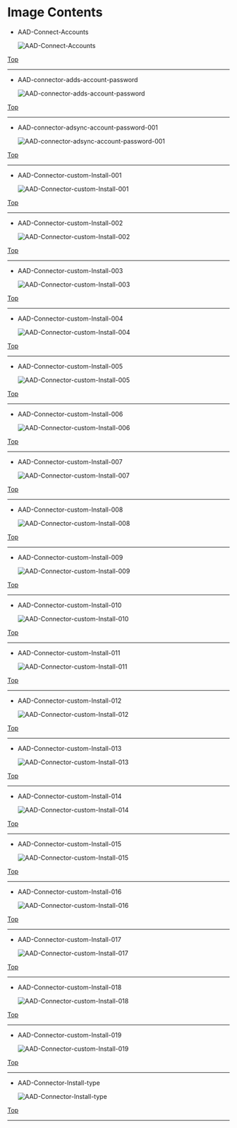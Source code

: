 
# Image Contents

- AAD-Connect-Accounts

	![AAD-Connect-Accounts](https://github.com/kj-park/tech/blob/main/Microsoft365/Hybrid/.media/AAD-Connect-Accounts.png?raw=true)

[Top](#)

---

- AAD-connector-adds-account-password

	![AAD-connector-adds-account-password](https://github.com/kj-park/tech/blob/main/Microsoft365/Hybrid/.media/AAD-connector-adds-account-password.png?raw=true)

[Top](#)

---

- AAD-connector-adsync-account-password-001

	![AAD-connector-adsync-account-password-001](https://github.com/kj-park/tech/blob/main/Microsoft365/Hybrid/.media/AAD-connector-adsync-account-password-001.png?raw=true)

[Top](#)

---

- AAD-Connector-custom-Install-001

	![AAD-Connector-custom-Install-001](https://github.com/kj-park/tech/blob/main/Microsoft365/Hybrid/.media/AAD-Connector-custom-Install-001.png?raw=true)

[Top](#)

---

- AAD-Connector-custom-Install-002

	![AAD-Connector-custom-Install-002](https://github.com/kj-park/tech/blob/main/Microsoft365/Hybrid/.media/AAD-Connector-custom-Install-002.png?raw=true)

[Top](#)

---

- AAD-Connector-custom-Install-003

	![AAD-Connector-custom-Install-003](https://github.com/kj-park/tech/blob/main/Microsoft365/Hybrid/.media/AAD-Connector-custom-Install-003.png?raw=true)

[Top](#)

---

- AAD-Connector-custom-Install-004

	![AAD-Connector-custom-Install-004](https://github.com/kj-park/tech/blob/main/Microsoft365/Hybrid/.media/AAD-Connector-custom-Install-004.png?raw=true)

[Top](#)

---

- AAD-Connector-custom-Install-005

	![AAD-Connector-custom-Install-005](https://github.com/kj-park/tech/blob/main/Microsoft365/Hybrid/.media/AAD-Connector-custom-Install-005.png?raw=true)

[Top](#)

---

- AAD-Connector-custom-Install-006

	![AAD-Connector-custom-Install-006](https://github.com/kj-park/tech/blob/main/Microsoft365/Hybrid/.media/AAD-Connector-custom-Install-006.png?raw=true)

[Top](#)

---

- AAD-Connector-custom-Install-007

	![AAD-Connector-custom-Install-007](https://github.com/kj-park/tech/blob/main/Microsoft365/Hybrid/.media/AAD-Connector-custom-Install-007.png?raw=true)

[Top](#)

---

- AAD-Connector-custom-Install-008

	![AAD-Connector-custom-Install-008](https://github.com/kj-park/tech/blob/main/Microsoft365/Hybrid/.media/AAD-Connector-custom-Install-008.png?raw=true)

[Top](#)

---

- AAD-Connector-custom-Install-009

	![AAD-Connector-custom-Install-009](https://github.com/kj-park/tech/blob/main/Microsoft365/Hybrid/.media/AAD-Connector-custom-Install-009.png?raw=true)

[Top](#)

---

- AAD-Connector-custom-Install-010

	![AAD-Connector-custom-Install-010](https://github.com/kj-park/tech/blob/main/Microsoft365/Hybrid/.media/AAD-Connector-custom-Install-010.png?raw=true)

[Top](#)

---

- AAD-Connector-custom-Install-011

	![AAD-Connector-custom-Install-011](https://github.com/kj-park/tech/blob/main/Microsoft365/Hybrid/.media/AAD-Connector-custom-Install-011.png?raw=true)

[Top](#)

---

- AAD-Connector-custom-Install-012

	![AAD-Connector-custom-Install-012](https://github.com/kj-park/tech/blob/main/Microsoft365/Hybrid/.media/AAD-Connector-custom-Install-012.png?raw=true)

[Top](#)

---

- AAD-Connector-custom-Install-013

	![AAD-Connector-custom-Install-013](https://github.com/kj-park/tech/blob/main/Microsoft365/Hybrid/.media/AAD-Connector-custom-Install-013.png?raw=true)

[Top](#)

---

- AAD-Connector-custom-Install-014

	![AAD-Connector-custom-Install-014](https://github.com/kj-park/tech/blob/main/Microsoft365/Hybrid/.media/AAD-Connector-custom-Install-014.png?raw=true)

[Top](#)

---

- AAD-Connector-custom-Install-015

	![AAD-Connector-custom-Install-015](https://github.com/kj-park/tech/blob/main/Microsoft365/Hybrid/.media/AAD-Connector-custom-Install-015.png?raw=true)

[Top](#)

---

- AAD-Connector-custom-Install-016

	![AAD-Connector-custom-Install-016](https://github.com/kj-park/tech/blob/main/Microsoft365/Hybrid/.media/AAD-Connector-custom-Install-016.png?raw=true)

[Top](#)

---

- AAD-Connector-custom-Install-017

	![AAD-Connector-custom-Install-017](https://github.com/kj-park/tech/blob/main/Microsoft365/Hybrid/.media/AAD-Connector-custom-Install-017.png?raw=true)

[Top](#)

---

- AAD-Connector-custom-Install-018

	![AAD-Connector-custom-Install-018](https://github.com/kj-park/tech/blob/main/Microsoft365/Hybrid/.media/AAD-Connector-custom-Install-018.png?raw=true)

[Top](#)

---

- AAD-Connector-custom-Install-019

	![AAD-Connector-custom-Install-019](https://github.com/kj-park/tech/blob/main/Microsoft365/Hybrid/.media/AAD-Connector-custom-Install-019.png?raw=true)

[Top](#)

---

- AAD-Connector-Install-type

	![AAD-Connector-Install-type](https://github.com/kj-park/tech/blob/main/Microsoft365/Hybrid/.media/AAD-Connector-Install-type.png?raw=true)

[Top](#)

---

